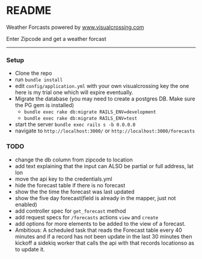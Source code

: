 # README

Weather Forcasts powered by www.visualcrossing.com

Enter Zipcode and get a weather forcast 


----
### Setup
- Clone the repo
- run `bundle install`
- edit `config/application.yml` with your own visualcrossing key the one here is my trial one which will expire eventually.
- Migrate the database (you may need to create a postgres DB. Make sure the PG gem is installed)
  - `bundle exec rake db:migrate RAILS_ENV=development`
  - `bundle exec rake db:migrate RAILS_ENV=test`
- start the server `bundle exec rails s -b 0.0.0.0`
- navigate to `http://localhost:3000/` or `http://localhost:3000/forecasts`

### TODO
- change the db column from zipcode to location
- add text explaining that the input can ALSO be partial or full address, lat lon
- move the api key to the credentials.yml
- hide the forecast table if there is no forecast
- show the the time the forecast was last updated
- show the five day forecast(field is already in the mapper, just not enabled)
- add controller spec for `get_forecast` method
- add request specs for `/forecasts` actions `view` and `create`
- add options for more elements to be added to the view of a forecast. 
- Ambitious: A scheduled task that reads the Forecast table every 40 minutes and if a record has not been update in the last 30 minutes then kickoff a sidekiq worker that calls the api with that records locationso as to update it.
